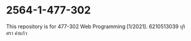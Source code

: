 # 2564-1-477-302
This repository is for 477-302 Web Programming [1/2021].
6210513039 บุริศรา คำแก้ว
